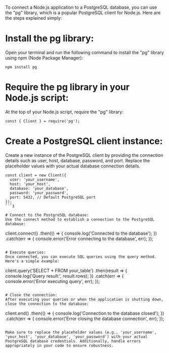 To connect a Node.js application to a PostgreSQL database, you can use the "pg" library, which is a popular PostgreSQL client for Node.js. Here are the steps explained simply:

# Install the pg library:

Open your terminal and run the following command to install the "pg" library using npm (Node Package Manager):

```
npm install pg
```

# Require the pg library in your Node.js script:

At the top of your Node.js script, require the "pg" library:

```
const { Client } = require('pg');
```

# Create a PostgreSQL client instance:
Create a new instance of the PostgreSQL client by providing the connection details such as user, host, database, password, and port. Replace the placeholder values with your actual database connection details.

```
const client = new Client({
  user: 'your_username',
  host: 'your_host',
  database: 'your_database',
  password: 'your_password',
  port: 5432, // Default PostgreSQL port
});
```3

# Connect to the PostgreSQL database:
Use the connect method to establish a connection to the PostgreSQL database:

```
client.connect()
  .then(() => {
    console.log('Connected to the database');
  })
  .catch(err => {
    console.error('Error connecting to the database', err);
  });
```

# Execute queries:
Once connected, you can execute SQL queries using the query method. Here's a simple example:

```
client.query('SELECT * FROM your_table')
  .then(result => {
    console.log('Query result:', result.rows);
  })
  .catch(err => {
    console.error('Error executing query', err);
  });
```

# Close the connection:
After executing your queries or when the application is shutting down, close the connection to the database:

```
client.end()
  .then(() => {
    console.log('Connection to the database closed');
  })
  .catch(err => {
    console.error('Error closing the database connection', err);
  });
```

Make sure to replace the placeholder values (e.g., 'your_username', 'your_host', 'your_database', 'your_password') with your actual PostgreSQL database credentials. Additionally, handle errors appropriately in your code to ensure robustness.